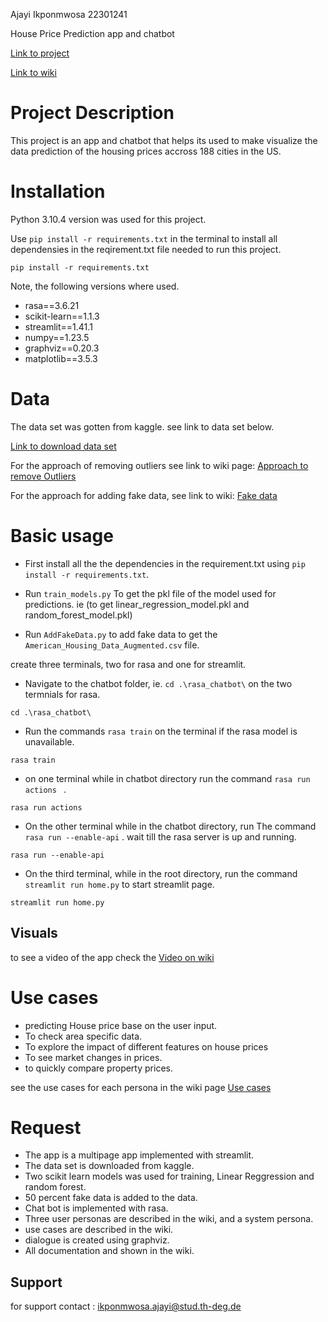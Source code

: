  Ajayi Ikponmwosa 22301241

 House Price Prediction app and chatbot

 [Link to project](https://mygit.th-deg.de/ia28241/my-first-project)

 [Link to wiki](https://mygit.th-deg.de/ia28241/my-first-project/-/wikis/home)
                      
# Project Description
This project is an app and chatbot that helps its used to make visualize the data prediction of the housing prices accross 188 cities in the US. 

# Installation
Python 3.10.4 version was used for this project.


Use `pip install -r requirements.txt` in the terminal to install all dependensies in the reqirement.txt file needed to run this project.

```
pip install -r requirements.txt
```

Note, the following versions where used.

- rasa==3.6.21
- scikit-learn==1.1.3
- streamlit==1.41.1
- numpy==1.23.5
- graphviz==0.20.3
- matplotlib==3.5.3

# Data

The data set was gotten from kaggle. see link to data set below.

[Link to download data set](https://www.kaggle.com/datasets/jeremylarcher/american-house-prices-and-demographics-of-top-cities)

For the approach of removing outliers see link to wiki page: 
[Approach to remove Outliers](https://mygit.th-deg.de/ia28241/my-first-project/-/wikis/Outliers)

For the approach for adding fake data, see link to wiki:
[Fake data](https://mygit.th-deg.de/ia28241/my-first-project/-/wikis/Fake-data-)


# Basic usage

- First install all the the dependencies in the requirement.txt using `pip install -r requirements.txt`.

- Run `train_models.py` To get the pkl file of the model used for predictions. ie (to get linear_regression_model.pkl and random_forest_model.pkl)

- Run `AddFakeData.py` to add fake data to get the `American_Housing_Data_Augmented.csv` file.



create three terminals, two for rasa and one for streamlit.
- Navigate to the chatbot folder, ie. `cd .\rasa_chatbot\` on the two termnials for rasa.
```
cd .\rasa_chatbot\
```

- Run the commands `rasa train` on the terminal if the rasa model is unavailable.
```
rasa train
```

- on one terminal while in chatbot directory run the command `rasa run actions ` .
```
rasa run actions
```

- On the other terminal while in the chatbot directory, run The command `rasa run --enable-api` . wait till the rasa server is up and running.
```
rasa run --enable-api
```

- On the third terminal, while in the root directory, run the command `streamlit run home.py` to start streamlit page.
```
streamlit run home.py
```



## Visuals

to see a video of the app check  the [Video on wiki](https://mygit.th-deg.de/ia28241/my-first-project/-/wikis/home)


# Use cases

- predicting House price base on the user input.
- To check area specific data.
- To explore the impact of different features on house prices
- To see market changes in prices.
- to quickly compare property prices.

see the use cases for each persona in the wiki page [Use cases](https://mygit.th-deg.de/ia28241/my-first-project/-/wikis/Use-cases-of-the-app)

# Request 

- The app is a multipage app implemented with streamlit.
- The data set is downloaded from kaggle.
- Two scikit learn models was used for training, Linear Reggression and random forest.
- 50 percent fake data is added to the data.
- Chat bot is implemented with rasa.
- Three user personas are described in the wiki, and a system persona.
- use cases are described in the wiki.
- dialogue is created using graphviz.
- All documentation and shown in the wiki. 




## Support
for support contact : ikponmwosa.ajayi@stud.th-deg.de


